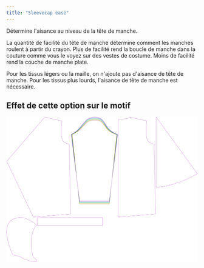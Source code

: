 ```yaml
---
title: "Sleevecap ease"
---
```


Détermine l'aisance au niveau de la tête de manche.

<Note>

La quantité de facilité du tête de manche détermine comment les manches roulent à partir du crayon.
Plus de facilité rend la boucle de manche dans la couture comme vous le voyez sur des vestes de costume. Moins de facilité rend la couche de manche plate.

Pour les tissus légers ou la maille, on n'ajoute pas d'aisance de tête de manche. Pour les tissus plus lourds, l'aisance de tête de manche est nécessaire.

</Note>

## Effet de cette option sur le motif

![Cette image montre l'effet de cette option en superposant plusieurs variantes qui ont une valeur différente pour cette option](yuri_sleevecapease_sample.svg "Effect of this option on the pattern")

